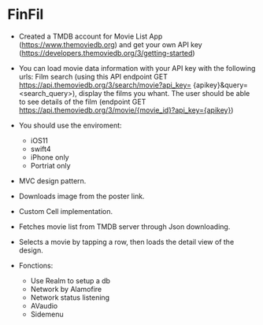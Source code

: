# FinFil

- Created a TMDB account for Movie List App (https://www.themoviedb.org) and 
	get your own API key (https://developers.themoviedb.org/3/getting-started)
- You can load movie data information with your API key with the following urls:
	Film search (using this API endpoint GET https://api.themoviedb.org/3/search/movie?api_key= {apikey}&query=<search_query>), display the films you whant.
	The user should be able to see details of the film (endpoint GET https://api.themoviedb.org/3/movie/{movie_id}?api_key={apikey})

- You should use the enviroment:  
	- iOS11  
	- swift4  
	- iPhone only  
	- Portriat only  

- MVC design pattern.  
- Downloads image from the poster link.  
- Custom Cell implementation.  
- Fetches movie list from TMDB server through Json downloading.  
- Selects a movie by tapping a row, then loads the detail view of the design.  

- Fonctions:  
	- Use Realm to setup a db  
	- Network by Alamofire  
	- Network status listening  
	- AVaudio  
	- Sidemenu  